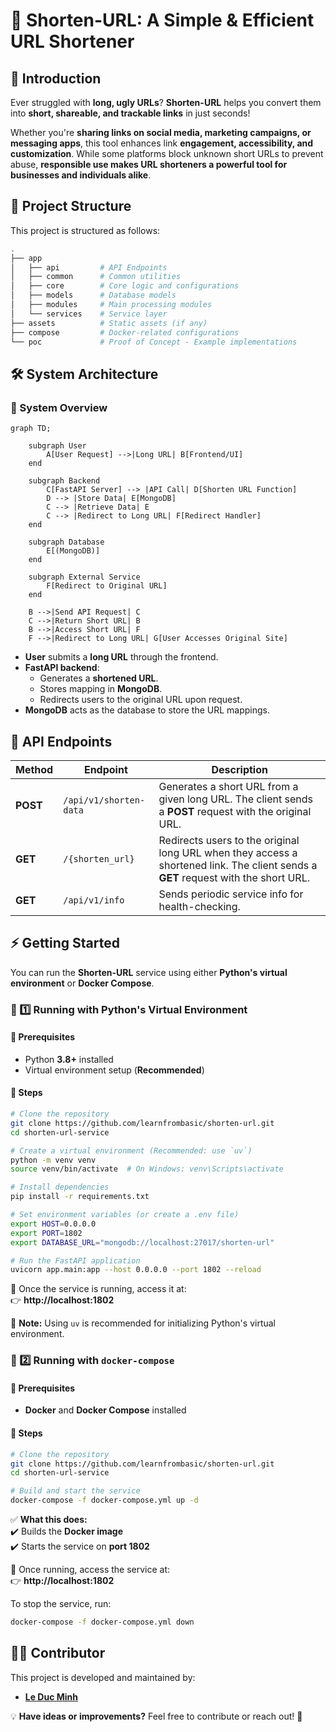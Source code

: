 # **🚀 Shorten-URL: A Simple & Efficient URL Shortener**  

## **🔗 Introduction**  
Ever struggled with **long, ugly URLs**? **Shorten-URL** helps you convert them into **short, shareable, and trackable links** in just seconds!  

Whether you're **sharing links on social media, marketing campaigns, or messaging apps**, this tool enhances link **engagement, accessibility, and customization**. While some platforms block unknown short URLs to prevent abuse, **responsible use makes URL shorteners a powerful tool for businesses and individuals alike**.  

## **📂 Project Structure**  
This project is structured as follows:  

```bash
.
├── app
│   ├── api         # API Endpoints
│   ├── common      # Common utilities
│   ├── core        # Core logic and configurations
│   ├── models      # Database models
│   ├── modules     # Main processing modules
│   └── services    # Service layer
├── assets          # Static assets (if any)
├── compose         # Docker-related configurations
└── poc             # Proof of Concept - Example implementations
```



## **🛠️ System Architecture**  

### **🔹 System Overview**  

```mermaid
graph TD;
    
    subgraph User
        A[User Request] -->|Long URL| B[Frontend/UI]
    end
    
    subgraph Backend
        C[FastAPI Server] --> |API Call| D[Shorten URL Function]
        D --> |Store Data| E[MongoDB]
        C --> |Retrieve Data| E
        C --> |Redirect to Long URL| F[Redirect Handler]
    end

    subgraph Database
        E[(MongoDB)]
    end

    subgraph External Service
        F[Redirect to Original URL]
    end

    B -->|Send API Request| C
    C -->|Return Short URL| B
    B -->|Access Short URL| F
    F -->|Redirect to Long URL| G[User Accesses Original Site]
```

- **User** submits a **long URL** through the frontend.  
- **FastAPI backend**:
  - Generates a **shortened URL**.
  - Stores mapping in **MongoDB**.
  - Redirects users to the original URL upon request.  
- **MongoDB** acts as the database to store the URL mappings.  


## **📡 API Endpoints**  

| **Method** | **Endpoint**           | **Description**                                                                                                                    |
|-----------|----------------------|----------------------------------------------------------------------------------------------------------------------------------|
| **POST**  | `/api/v1/shorten-data` | Generates a short URL from a given long URL. The client sends a **POST** request with the original URL.                            |
| **GET**   | `/{shorten_url}`       | Redirects users to the original long URL when they access a shortened link. The client sends a **GET** request with the short URL. |
| **GET**   | `/api/v1/info`         | Sends periodic service info for health-checking.                                                                              |

## **⚡ Getting Started**  

You can run the **Shorten-URL** service using either **Python's virtual environment** or **Docker Compose**.

### **🐍 1️⃣ Running with Python's Virtual Environment**  

#### **🔹 Prerequisites**  
- Python **3.8+** installed  
- Virtual environment setup (**Recommended**)  

#### **🔹 Steps**  

```bash
# Clone the repository
git clone https://github.com/learnfrombasic/shorten-url.git
cd shorten-url-service

# Create a virtual environment (Recommended: use `uv`)
python -m venv venv
source venv/bin/activate  # On Windows: venv\Scripts\activate

# Install dependencies
pip install -r requirements.txt

# Set environment variables (or create a .env file)
export HOST=0.0.0.0
export PORT=1802
export DATABASE_URL="mongodb://localhost:27017/shorten-url"

# Run the FastAPI application
uvicorn app.main:app --host 0.0.0.0 --port 1802 --reload
```

🔹 Once the service is running, access it at:  
👉 **http://localhost:1802**  

📌 **Note:** Using `uv` is recommended for initializing Python's virtual environment.


### **🐳 2️⃣ Running with `docker-compose`**  

#### **🔹 Prerequisites**  
- **Docker** and **Docker Compose** installed  

#### **🔹 Steps**  

```bash
# Clone the repository
git clone https://github.com/learnfrombasic/shorten-url.git
cd shorten-url-service

# Build and start the service
docker-compose -f docker-compose.yml up -d
```

✅ **What this does:**  
✔️ Builds the **Docker image**  
✔️ Starts the service on **port 1802**  

🔹 Once running, access the service at:  
👉 **http://localhost:1802**  

To stop the service, run:
```bash
docker-compose -f docker-compose.yml down
```
## **👨‍💻 Contributor**  
This project is developed and maintained by:  
- **[Le Duc Minh](https://github.com/MinLee0210)**  

💡 **Have ideas or improvements?** Feel free to contribute or reach out! 🚀  

